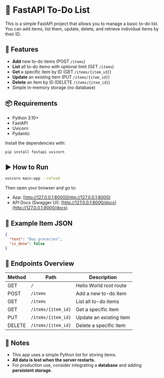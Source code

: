 # 📝 FastAPI To-Do List

This is a simple FastAPI project that allows you to manage a basic to-do list. You can add items, list them, update, delete, and retrieve individual items by their ID.

## 🚀 Features

- **Add** new to-do items (POST `/items`)
- **List** all to-do items with optional limit (GET `/items`)
- **Get** a specific item by ID (GET `/items/{item_id}`)
- **Update** an existing item (PUT `/items/{item_id}`)
- **Delete** an item by ID (DELETE `/items/{item_id}`)
- Simple in-memory storage (no database)

## 📦 Requirements

- Python 3.10+
- FastAPI
- Uvicorn
- Pydantic

Install the dependencies with:

```bash
pip install fastapi uvicorn
```

## ▶️ How to Run

```bash
uvicorn main:app --reload
```

Then open your browser and go to:

- App: [http://127.0.0.1:8000](http://127.0.0.1:8000)  
- API Docs (Swagger UI): [http://127.0.0.1:8000/docs](http://127.0.0.1:8000/docs)

## 📌 Example Item JSON

```json
{
  "text": "Buy groceries",
  "is_done": false
}
```

## 📁 Endpoints Overview

| Method | Path                | Description                  |
|--------|---------------------|------------------------------|
| GET    | `/`                 | Hello World root route       |
| POST   | `/items`            | Add a new to-do item         |
| GET    | `/items`            | List all to-do items         |
| GET    | `/items/{item_id}`  | Get a specific item          |
| PUT    | `/items/{item_id}`  | Update an existing item      |
| DELETE | `/items/{item_id}`  | Delete a specific item       |

## 📎 Notes

- This app uses a simple Python list for storing items.
- **All data is lost when the server restarts.**
- For production use, consider integrating a **database** and adding **persistent storage**.
